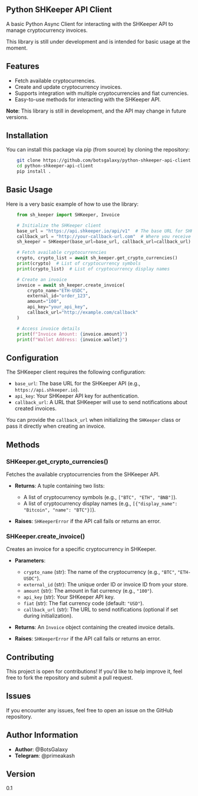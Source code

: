 ## Python SHKeeper API Client

A basic Python Async Client for interacting with the SHKeeper API to manage cryptocurrency invoices.

This library is still under development and is intended for basic usage at the moment.

Features
--------
- Fetch available cryptocurrencies.
- Create and update cryptocurrency invoices.
- Supports integration with multiple cryptocurrencies and fiat currencies.
- Easy-to-use methods for interacting with the SHKeeper API.

**Note**: This library is still in development, and the API may change in future versions.

Installation
------------
You can install this package via pip (from source) by cloning the repository:

```bash
    git clone https://github.com/botsgalaxy/python-shkeeper-api-client.git
    cd python-shkeeper-api-client
    pip install .
```

Basic Usage
------------
Here is a very basic example of how to use the library:

```python 
    from sh_keeper import SHKeeper, Invoice

    # Initialize the SHKeeper client
    base_url = "https://api.shkeeper.io/api/v1"  # The base URL for SHKeeper API
    callback_url = "http://your-callback-url.com"  # Where you receive updates about payments
    sh_keeper = SHKeeper(base_url=base_url, callback_url=callback_url)

    # Fetch available cryptocurrencies
    crypto, crypto_list = await sh_keeper.get_crypto_currencies()
    print(crypto)  # List of cryptocurrency symbols
    print(crypto_list)  # List of cryptocurrency display names

    # Create an invoice
    invoice = await sh_keeper.create_invoice(
        crypto_name="ETH-USDC",
        external_id="order_123",
        amount="100",
        api_key="your_api_key",
        callback_url="http://example.com/callback"
    )

    # Access invoice details
    print(f"Invoice Amount: {invoice.amount}")
    print(f"Wallet Address: {invoice.wallet}")
```

Configuration
-------------
The SHKeeper client requires the following configuration:

- `base_url`: The base URL for the SHKeeper API (e.g., `https://api.shkeeper.io`).
- `api_key`: Your SHKeeper API key for authentication.
- `callback_url`: A URL that SHKeeper will use to send notifications about created invoices.

You can provide the `callback_url` when initializing the `SHKeeper` class or pass it directly when creating an invoice.

Methods
-------
### SHKeeper.get_crypto_currencies()
Fetches the available cryptocurrencies from the SHKeeper API.

- **Returns**: A tuple containing two lists:
  - A list of cryptocurrency symbols (e.g., `["BTC", "ETH", "BNB"]`).
  - A list of cryptocurrency display names (e.g., `[{"display_name": "Bitcoin", "name": "BTC"}]`).

- **Raises**: `SHKeeperError` if the API call fails or returns an error.

### SHKeeper.create_invoice()
Creates an invoice for a specific cryptocurrency in SHKeeper.

- **Parameters**:
  - `crypto_name` (str): The name of the cryptocurrency (e.g., `"BTC"`, `"ETH-USDC"`).
  - `external_id` (str): The unique order ID or invoice ID from your store.
  - `amount` (str): The amount in fiat currency (e.g., `"100"`).
  - `api_key` (str): Your SHKeeper API key.
  - `fiat` (str): The fiat currency code (default: `"USD"`).
  - `callback_url` (str): The URL to send notifications (optional if set during initialization).

- **Returns**: An `Invoice` object containing the created invoice details.

- **Raises**: `SHKeeperError` if the API call fails or returns an error.

Contributing
------------
This project is open for contributions! If you'd like to help improve it, feel free to fork the repository and submit a pull request.

Issues
------
If you encounter any issues, feel free to open an issue on the GitHub repository.

Author Information
------------------
- **Author**: @BotsGalaxy
- **Telegram**: @primeakash

Version
-------
0.1
